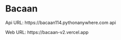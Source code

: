# Bacaan

<p>Api URL: https://bacaan114.pythonanywhere.com api</p>

<p>Web URL: https://bacaan-v2.vercel.app</p>
